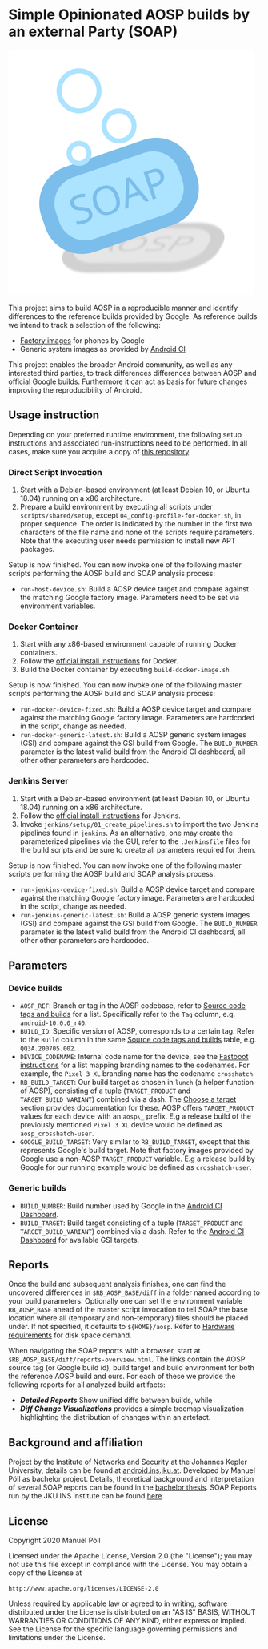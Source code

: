
# Simple Opinionated AOSP builds by an external Party (SOAP)

![SOAP logo](branding/soap-icon-v2.svg "SOAP logo")

This project aims to build AOSP in a reproducible manner and identify differences to the reference builds provided by Google. As reference builds we intend to track a selection of the following:
* [Factory images](https://developers.google.com/android/images) for phones by Google
* Generic system images as provided by [Android CI](https://ci.android.com)

This project enables the broader Android community, as well as any interested third parties, to track differences differences between AOSP and official Google builds. Furthermore it can act as basis for future changes improving the reproducibility of Android.

## Usage instruction

Depending on your preferred runtime environment, the following setup instructions and associated run-instructions need to be performed. In all cases, make sure you acquire a copy of [this repository](https://github.com/mobilesec/reproducible-builds-aosp).

### Direct Script Invocation

1. Start with a Debian-based environment (at least Debian 10, or Ubuntu 18.04) running on a x86 architecture.
2. Prepare a build environment by executing all scripts under `scripts/shared/setup`, except `04_config-profile-for-docker.sh`, in proper sequence. The order is indicated by the number in the first two characters of the file name and none of the scripts require parameters. Note that the executing user needs permission to install new APT packages.

Setup is now finished. You can now invoke one of the following master scripts performing the AOSP build and SOAP analysis process:

- `run-host-device.sh`: Build a AOSP device target and compare against the matching Google factory image. Parameters need to be set via environment variables.

### Docker Container

1. Start with any x86-based environment capable of running Docker containers.
2. Follow the [official install instructions](https://docs.docker.com/engine/install/) for Docker.
3. Build the Docker container by executing `build-docker-image.sh`

Setup is now finished. You can now invoke one of the following master scripts performing the AOSP build and SOAP analysis process:

- `run-docker-device-fixed.sh`: Build a AOSP device target and compare against the matching Google factory image. Parameters are hardcoded in the script, change as needed.
- `run-docker-generic-latest.sh`: Build a AOSP generic system images (GSI) and compare against the GSI build from Google. The `BUILD_NUMBER` parameter is the latest valid build from the Android CI dashboard, all other other parameters are hardcoded.

### Jenkins Server

1. Start with a Debian-based environment (at least Debian 10, or Ubuntu 18.04) running on a x86 architecture.
2. Follow the [official install instructions](https://www.jenkins.io/doc/book/installing/#debianubuntu) for Jenkins.
3. Invoke `jenkins/setup/01_create_pipelines.sh` to import the two Jenkins pipelines found in `jenkins`. As an alternative, one may create the parameterized pipelines via the GUI, refer to the `.Jenkinsfile` files for the build scripts and be sure to create all parameters required for them.

Setup is now finished. You can now invoke one of the following master scripts performing the AOSP build and SOAP analysis process:

- `run-jenkins-device-fixed.sh`: Build a AOSP device target and compare against the matching Google factory image. Parameters are hardcoded in the script, change as needed.
- `run-jenkins-generic-latest.sh`: Build a AOSP generic system images (GSI) and compare against the GSI build from Google. The `BUILD_NUMBER` parameter is the latest valid build from the Android CI dashboard, all other other parameters are hardcoded.

## Parameters

### Device builds

- `AOSP_REF`: Branch or tag in the AOSP codebase, refer to [Source code tags and builds](https://source.android.com/setup/start/build-numbers\#source-code-tags-and-builds) for a list. Specifically refer to the `Tag` column, e.g. `android-10.0.0_r40`.
- `BUILD_ID`: Specific version of AOSP, corresponds to a certain tag. Refer to the `Build` column in the same [Source code tags and builds](https://source.android.com/setup/start/build-numbers\#source-code-tags-and-builds) table, e.g. `QQ3A.200705.002`.
- `DEVICE_CODENAME`: Internal code name for the device, see the [Fastboot instructions](https://source.android.com/setup/build/running\#booting-into-fastboot-mode) for a list mapping branding names to the codenames. For example, the `Pixel 3 XL` branding name has the codename `crosshatch`.
- `RB_BUILD_TARGET`: Our build target as chosen in `lunch` (a helper function of AOSP), consisting of a tuple (`TARGET_PRODUCT` and `TARGET_BUILD_VARIANT`) combined via a dash. The [Choose a target](https://source.android.com/setup/build/building\#choose-a-target) section provides documentation for these. AOSP offers `TARGET_PRODUCT` values for each device with an `aosp\_` prefix. E.g a release build of the previously mentioned `Pixel 3 XL` device would be defined as `aosp_crosshatch-user`.
- `GOOGLE_BUILD_TARGET`: Very similar to `RB_BUILD_TARGET`, except that this represents Google's build target. Note that factory images provided by Google use a non-AOSP `TARGET_PRODUCT` variable. E.g a release build by Google for our running example would be defined as `crosshatch-user`.

### Generic builds

- `BUILD_NUMBER`: Build number used by Google in the [Android CI Dashboard](https://ci.android.com).
- `BUILD_TARGET`: Build target consisting of a tuple (`TARGET_PRODUCT` and `TARGET_BUILD_VARIANT`) combined via a dash. Refer to the [Android CI Dashboard](https://ci.android.com) for available GSI targets.

## Reports

Once the build and subsequent analysis finishes, one can find the uncovered differences in `$RB_AOSP_BASE/diff` in a folder named according to your build parameters. Optionally one can set the environment variable `RB_AOSP_BASE` ahead of the master script invocation to tell SOAP the base location where all (temporary and non-temporary) files should be placed under. If not specified, it defaults to `${HOME}/aosp`. Refer to [Hardware requirements](https://source.android.com/setup/build/requirements\#hardware-requirements) for disk space demand.

When navigating the SOAP reports with a browser, start at `$RB_AOSP_BASE/diff/reports-overview.html`. The links contain the AOSP source tag (or Google build id), build target and build environment for both the reference AOSP build and ours. For each of these we provide the following reports for all analyzed build artifacts:

- ***Detailed Reports*** Show unified diffs between builds, while
- ***Diff Change Visualizations*** provides a simple treemap visualization highlighting the distribution of changes within an artefact.

## Background and affiliation

Project by the Institute of Networks and Security at the Johannes Kepler University, details can be found at [android.ins.jku.at](https://android.ins.jku.at/reproducible-builds/). Developed by Manuel Pöll as bachelor project. Details, theoretical background and interpretation of several SOAP reports can be found in the [bachelor thesis](https://github.com/mobilesec/reproducible-builds-aosp/raw/master/background-work/An-Investigation-Into-Reproducible-Builds-for-AOSP.pdf). SOAP Reports run by the JKU INS institute can be found [here](https://android.ins.jku.at/soap/report-overview.html).

## License

Copyright 2020 Manuel Pöll

Licensed under the Apache License, Version 2.0 (the "License");
you may not use this file except in compliance with the License.
You may obtain a copy of the License at

    http://www.apache.org/licenses/LICENSE-2.0

Unless required by applicable law or agreed to in writing, software
distributed under the License is distributed on an "AS IS" BASIS,
WITHOUT WARRANTIES OR CONDITIONS OF ANY KIND, either express or implied.
See the License for the specific language governing permissions and
limitations under the License.
